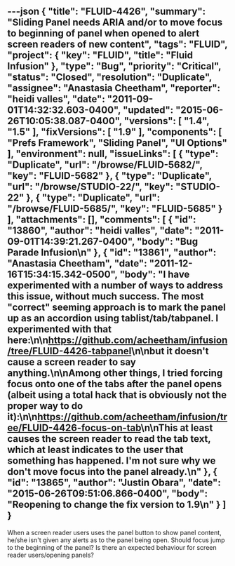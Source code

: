 ---json
{
  "title": "FLUID-4426",
  "summary": "Sliding Panel needs ARIA and/or to move focus to beginning of panel when opened to alert screen readers of new content",
  "tags": "FLUID",
  "project": {
    "key": "FLUID",
    "title": "Fluid Infusion"
  },
  "type": "Bug",
  "priority": "Critical",
  "status": "Closed",
  "resolution": "Duplicate",
  "assignee": "Anastasia Cheetham",
  "reporter": "heidi valles",
  "date": "2011-09-01T14:32:32.603-0400",
  "updated": "2015-06-26T10:05:38.087-0400",
  "versions": [
    "1.4",
    "1.5"
  ],
  "fixVersions": [
    "1.9"
  ],
  "components": [
    "Prefs Framework",
    "Sliding Panel",
    "UI Options"
  ],
  "environment": null,
  "issueLinks": [
    {
      "type": "Duplicate",
      "url": "/browse/FLUID-5682/",
      "key": "FLUID-5682"
    },
    {
      "type": "Duplicate",
      "url": "/browse/STUDIO-22/",
      "key": "STUDIO-22"
    },
    {
      "type": "Duplicate",
      "url": "/browse/FLUID-5685/",
      "key": "FLUID-5685"
    }
  ],
  "attachments": [],
  "comments": [
    {
      "id": "13860",
      "author": "heidi valles",
      "date": "2011-09-01T14:39:21.267-0400",
      "body": "Bug Parade Infusion\n"
    },
    {
      "id": "13861",
      "author": "Anastasia Cheetham",
      "date": "2011-12-16T15:34:15.342-0500",
      "body": "I have experimented with a number of ways to address this issue, without much success. The most \"correct\" seeming approach is to mark the panel up as an accordion using tablist/tab/tabpanel. I experimented with that here:\n\n<https://github.com/acheetham/infusion/tree/FLUID-4426-tabpanel>\n\nbut it doesn't cause a screen reader to say anything.\n\nAmong other things, I tried forcing focus onto one of the tabs after the panel opens (albeit using a total hack that is obviously not the proper way to do it):\n\n<https://github.com/acheetham/infusion/tree/FLUID-4426-focus-on-tab>\n\nThis at least causes the screen reader to read the tab text, which at least indicates to the user that something has happened. I'm not sure why we don't move focus into the panel already.\n"
    },
    {
      "id": "13865",
      "author": "Justin Obara",
      "date": "2015-06-26T09:51:06.866-0400",
      "body": "Reopening to change the fix version to 1.9\n"
    }
  ]
}
---
When a screen reader users uses the panel button to show panel content, he/she isn't given any alerts as to the panel being open. Should focus jump to the beginning of the panel? Is there an expected behaviour for screen reader users/opening panels?

        